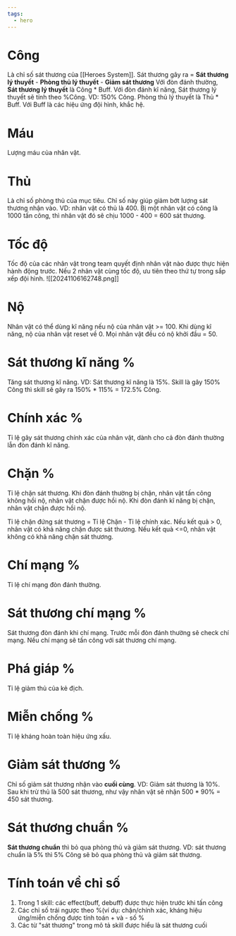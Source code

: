 ```yaml
---
tags:
  - hero
---
```

# Công
Là chỉ số sát thương của [[Heroes System]].
Sát thương gây ra = **Sát thương lý thuyết** - **Phòng thủ lý thuyết** - **Giảm sát thương**
Với đòn đánh thường, **Sát thương lý thuyết** là Công * Buff. 
Với đòn đánh kĩ năng, Sát thương lý thuyết sẽ tính theo %Công. VD: 150% Công. 
Phòng thủ lý thuyết là Thủ * Buff.
Với Buff là các hiệu ứng đội hình, khắc hệ.
# Máu
Lượng máu của nhân vật.
# Thủ
Là chỉ số phòng thủ của mục tiêu. Chỉ số này giúp giảm bớt lượng sát thương nhận vào.
VD: nhân vật có thủ là 400. Bị một nhân vật có công là 1000 tấn công, thì nhân vật đó sẽ chịu 1000 - 400 = 600 sát thương.
# Tốc độ
Tốc độ của các nhân vật trong team quyết định nhân vật nào được thực hiện hành động trước.
Nếu 2 nhân vật cùng tốc độ, ưu tiên theo thứ tự trong sắp xếp đội hình.
![[20241106162748.png]]
# Nộ
Nhân vật có thể dùng kĩ năng nếu nộ của nhân vật >= 100.
Khi dùng kĩ năng, nộ của nhân vật reset về 0.
Mọi nhân vật đều có nộ khởi đầu = 50. 

# Sát thương kĩ năng %
Tăng sát thương kĩ năng. VD: Sát thương kĩ năng là 15%. Skill là gây 150% Công thì skill sẽ gây ra 150% * 115% = 172.5% Công.
# Chính xác %
Tỉ lệ gây sát thương chính xác của nhân vật, dành cho cả đòn đánh thường lẫn đòn đánh kĩ năng.
# Chặn %
Tỉ lệ chặn sát thương. 
Khi đòn đánh thường bị chặn, nhân vật tấn công không hồi nộ, nhân vật chặn được hồi nộ.
Khi đòn đánh kĩ năng bị chặn, nhân vật chặn được hồi nộ.

Tỉ lệ chặn đứng sát thương = Tỉ lệ Chặn - Tỉ lệ chính xác.
Nếu kết quả > 0, nhân vật có khả năng chặn được sát thương.
Nếu kết quà <=0, nhân vật không có khả năng chặn sát thương.
# Chí mạng %
Tỉ lệ chí mạng đòn đánh thường.
# Sát thương chí mạng %
Sát thương đòn đánh khi chí mạng. 
Trước mỗi đòn đánh thường sẽ check chí mạng. Nếu chí mạng sẽ tấn công với sát thương chí mạng.
# Phá giáp %
Tỉ lệ giảm thủ của kẻ địch.
# Miễn chống %
Tỉ lệ kháng hoàn toàn hiệu ứng xấu.
# Giảm sát thương %
Chỉ số giảm sát thương nhận vào **cuối cùng**. 
VD: Giảm sát thương là 10%. Sau khi trừ thủ là 500 sát thương, như vậy nhân vật sẽ nhận 500 * 90% = 450 sát thương.
# Sát thương chuẩn %
**Sát thương chuẩn** thì bỏ qua phòng thủ và giảm sát thương.
VD: sát thương chuẩn là 5% thì 5% Công sẽ bỏ qua phòng thủ và giảm sát thương.

# Tính toán về chỉ số
1. Trong 1 skill: các effect(buff, debuff) được thực hiện trước khi tấn công
2. Các chỉ số trái ngược theo %(ví dụ: chặn/chính xác, kháng hiệu ứng/miễn chống  được  tính toán + và - số %
3. Các từ "sát thương" trong mô tả skill được hiểu là sát thương cuối